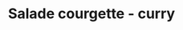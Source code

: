 ---
uuid: a93cbdd6-bead-482b-9ec7-87cfa95e36a2
title: Salade courgette - curry
titleslug: salade-courgette-curry_a93cbdd6-bead-482b-9ec7-87cfa95e36a2
draft: false
img: courgette-curry.jpg
layout: recettes
type: entree
categories:
  - Salade
regime:
  - vegan
  - sans-gluten
  - sans-lactose
  - vegetarien
cuisson: Non
temperature: Froid
plate: 90
check: Oui
checkAlwaysOk: false
ingredients:
  sec: []
  legumes:
    - title: Citron jaune
      quantite: 15
      unit: unité
    - title: Courgette
      quantite: 12
      unit: Kg
  lof:
    - title: huile d'olive
      quantite: 380
      unit: ml
  epices:
    - title: Curry
      quantite: 225
      unit: grammes
    - title: Poivre
      unit: null
    - title: Sel
      quantite: ""
      unit: null
    - title: Tamari (sauce)
      quantite: 380
      unit: ml
preparation: "* Le lendemain rectifier l’assaisonnement."
preparation24h: >-
  ##### Préparation à faire la veille


  * Laver les courgettes, les couper soit en julienne soit en macédoine ou émincer avec une mandoline ou au robot, au choix mais un truc pas trop gros quoi.

  * Faire légèrement torréfier le curry. Prélever les zestes des citrons, les presser. Puis tout mélanger.
publishDate: 2024-05-19T10:40:00.000Z
---